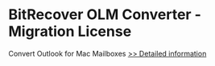 # BitRecover OLM Converter - Migration License
Convert Outlook for Mac Mailboxes
[>> Detailed information](https://secure.shareit.com/shareit/product.html?productid=300977261&affiliateid=200057808)